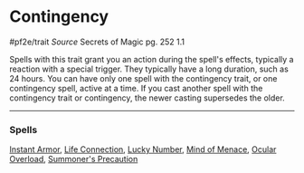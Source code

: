 # Contingency
#pf2e/trait 
*Source* Secrets of Magic pg. 252 1.1

Spells with this trait grant you an action during the spell's effects, typically a reaction with a special trigger. They typically have a long duration, such as 24 hours. You can have only one spell with the contingency trait, or one contingency spell, active at a time. If you cast another spell with the contingency trait or contingency, the newer casting supersedes the older.

---

### Spells
[Instant Armor](Instant%20Armor.md), [Life Connection](Life%20Connection.md), [Lucky Number](Lucky%20Number.md), [Mind of Menace](Mind%20of%20Menace.md), [Ocular Overload](Ocular%20Overload.md), [Summoner's Precaution](Summoner's%20Precaution.md)